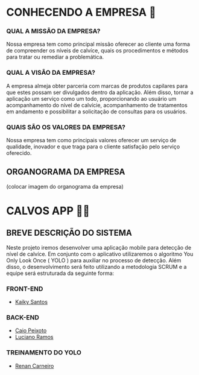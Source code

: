 # CONHECENDO A EMPRESA 🤙
### QUAL A MISSÃO DA EMPRESA?
Nossa empresa tem como principal missão oferecer ao cliente uma forma de compreender os níveis de calvíce, quais os procedimentos e métodos para tratar ou remediar a problemática. 
### QUAL A VISÃO DA EMPRESA?
A empresa almeja obter parceria com marcas de produtos capilares para que estes possam ser divulgados dentro da aplicação. Além disso,  tornar a aplicação um serviço como um todo, proporcionando ao usuário um acompanhamento do nível de calvície, acompanhamento de tratamentos em andamento e possibilitar a solicitação de consultas para os usuários.
### QUAIS SÃO OS VALORES DA EMPRESA?
Nossa empresa tem como principais valores oferecer um serviço de qualidade, inovador e que traga para o cliente satisfação pelo serviço oferecido.
## ORGANOGRAMA DA EMPRESA
(colocar imagem do organograma da empresa)
# CALVOS APP 👨‍🦲
## BREVE DESCRIÇÃO DO SISTEMA 
Neste projeto iremos desenvolver uma aplicação mobile para detecção de nível de calvíce. Em conjunto com o aplicativo utilizaremos o algoritmo You Only Look Once ( YOLO ) para auxiliar no processo de detecção. Além disso, o desenvolvimento será feito utilizando a metodologia SCRUM e a equipe será estruturada da seguinte forma:

### FRONT-END
- [Kaiky Santos](https://github.com/KaikySantos)
### BACK-END
- [Caio Peixoto](https://github.com/caiocfpeixoto/)
- [Luciano Ramos](https://github.com/lucianoRcosta)
### TREINAMENTO DO YOLO
- [Renan Carneiro](https://github.com/Renan-Carneiro-Batista)

